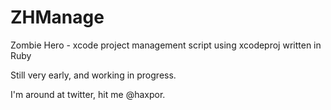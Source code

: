 # ZHManage
Zombie Hero - xcode project management script using xcodeproj written in Ruby

Still very early, and working in progress.

I'm around at twitter, hit me @haxpor.
